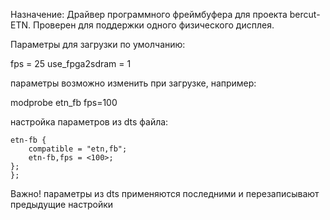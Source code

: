 Назначение:
Драйвер программного фреймбуфера для проекта bercut-ETN.
Проверен для поддержки одного физического дисплея.

Параметры для загрузки по умолчанию:

fps = 25
use_fpga2sdram = 1

параметры возможно изменить при загрузке, например:

modprobe etn_fb fps=100

настройка параметров из dts файла:

	etn-fb {
	    compatible = "etn,fb";
	    etn-fb,fps = <100>;
	};
    };

Важно! параметры из dts применяются последними и перезаписывают предыдущие настройки
